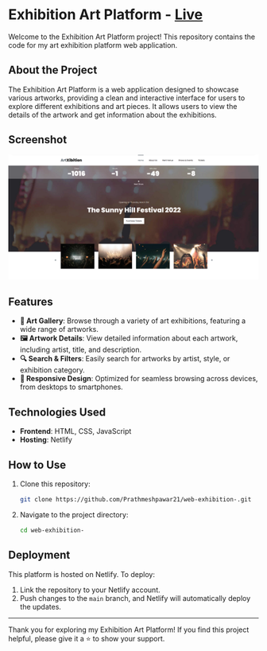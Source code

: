 # Exhibition Art Platform - [Live](https://exhibition-art.netlify.app/)

Welcome to the Exhibition Art Platform project! This repository contains the code for my art exhibition platform web application.

## About the Project

The Exhibition Art Platform is a web application designed to showcase various artworks, providing a clean and interactive interface for users to explore different exhibitions and art pieces. It allows users to view the details of the artwork and get information about the exhibitions.

## Screenshot

![Exhibition Art Screenshot](./assets/images/exib.png)

## Features

- **🎨 Art Gallery**: Browse through a variety of art exhibitions, featuring a wide range of artworks.
- **🖼️ Artwork Details**: View detailed information about each artwork, including artist, title, and description.
- **🔍 Search & Filters**: Easily search for artworks by artist, style, or exhibition category.
- **📱 Responsive Design**: Optimized for seamless browsing across devices, from desktops to smartphones.

## Technologies Used

- **Frontend**: HTML, CSS, JavaScript
- **Hosting**: Netlify

## How to Use

1. Clone this repository:
   ```bash
   git clone https://github.com/Prathmeshpawar21/web-exhibition-.git
   ```
2. Navigate to the project directory:
   ```bash
   cd web-exhibition-
   ```


## Deployment

This platform is hosted on Netlify. To deploy:
1. Link the repository to your Netlify account.
2. Push changes to the `main` branch, and Netlify will automatically deploy the updates.

---

Thank you for exploring my Exhibition Art Platform! If you find this project helpful, please give it a ⭐ to show your support.
